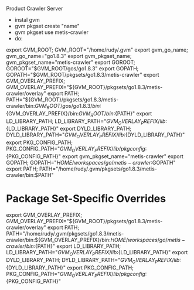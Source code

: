 Product Crawler Server
- instal gvm
- gvm pkgset create "name"
- gvm pkgset use metis-crawler
- do:

export GVM_ROOT; GVM_ROOT="/home/rudy/.gvm"
export gvm_go_name; gvm_go_name="go1.8.3"
export gvm_pkgset_name; gvm_pkgset_name="metis-crawler"
export GOROOT; GOROOT="$GVM_ROOT/gos/go1.8.3"
export GOPATH; GOPATH="$GVM_ROOT/pkgsets/go1.8.3/metis-crawler"
export GVM_OVERLAY_PREFIX; GVM_OVERLAY_PREFIX="${GVM_ROOT}/pkgsets/go1.8.3/metis-crawler/overlay"
export PATH;
PATH="${GVM_ROOT}/pkgsets/go1.8.3/metis-crawler/bin:${GVM_ROOT}/gos/go1.8.3/bin:${GVM_OVERLAY_PREFIX}/bin:${GVM_ROOT}/bin:${PATH}"
export LD_LIBRARY_PATH; LD_LIBRARY_PATH="${GVM_OVERLAY_PREFIX}/lib:${LD_LIBRARY_PATH}"
export DYLD_LIBRARY_PATH; DYLD_LIBRARY_PATH="${GVM_OVERLAY_PREFIX}/lib:${DYLD_LIBRARY_PATH}"
export PKG_CONFIG_PATH; PKG_CONFIG_PATH="${GVM_OVERLAY_PREFIX}/lib/pkgconfig:${PKG_CONFIG_PATH}"
export gvm_pkgset_name="metis-crawler"
export GOPATH; GOPATH="$HOME/workspaces/go/metis-crawler:$GOPATH"
export PATH; PATH="/home/rudy/.gvm/pkgsets/go1.8.3/metis-crawler/bin:$PATH"
# Package Set-Specific Overrides
export GVM_OVERLAY_PREFIX; GVM_OVERLAY_PREFIX="${GVM_ROOT}/pkgsets/go1.8.3/metis-crawler/overlay"
export PATH; PATH="/home/rudy/.gvm/pkgsets/go1.8.3/metis-crawler/bin:${GVM_OVERLAY_PREFIX}/bin:$HOME/workspaces/go/metis-crawler/bin:${PATH}"
export LD_LIBRARY_PATH; LD_LIBRARY_PATH="${GVM_OVERLAY_PREFIX}/lib:${LD_LIBRARY_PATH}"
export DYLD_LIBRARY_PATH; DYLD_LIBRARY_PATH="${GVM_OVERLAY_PREFIX}/lib:${DYLD_LIBRARY_PATH}"
export PKG_CONFIG_PATH; PKG_CONFIG_PATH="${GVM_OVERLAY_PREFIX}/lib/pkgconfig:${PKG_CONFIG_PATH}"

